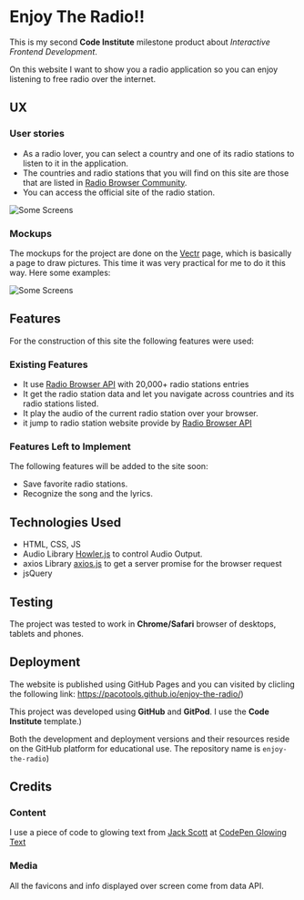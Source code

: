 
# Enjoy The Radio!!

This is my second **Code Institute** milestone product about *Interactive Frontend Development*.

On this website I want to show you a radio application so you can enjoy listening to free radio over the internet.

## UX

### User stories
- As a radio lover, you can select a country and one of its radio stations to listen to it in the application.
- The countries and radio stations that you will find on this site are those that are listed in [Radio Browser Community](http://www.radio-browser.info/gui/#!/).
- You can access the official site of the radio station.

![Some Screens](https://github.com/pacotools/enjoy-the-radio/blob/master/assets/images/enjoy-the-radio.png)

### Mockups

The mockups for the project are done on the [Vectr](https://vectr.com/) page, which is basically a page to draw pictures. This time it was very practical for me to do it this way. Here some examples:

![Some Screens](https://github.com/pacotools/enjoy-the-radio/blob/master/assets/images/mockup-Enjoy-The-Radio.png)

## Features
 
For the construction of this site the following features were used:

### Existing Features

- It use [Radio Browser API](https://nl1.api.radio-browser.info/#General) with 20,000+ radio stations entries
- It get the radio station data and let you navigate across countries and its radio stations listed.
- It play the audio of the current radio station over your browser.
- it jump to radio station website provide by [Radio Browser API](https://nl1.api.radio-browser.info/#General)

### Features Left to Implement

The following features will be added to the site soon:

- Save favorite radio stations.
- Recognize the song and the lyrics.

## Technologies Used

- HTML, CSS, JS
- Audio Library [Howler.js](https://github.com/goldfire/howler.js) to control Audio Output.
- axios Library [axios.js](https://github.com/axios/axios) to get a server promise for the browser request
- jsQuery

## Testing

The project was tested to work in **Chrome/Safari** browser of desktops, tablets and phones.

## Deployment

The website is published using GitHub Pages and you can visited by clicling the following link: https://pacotools.github.io/enjoy-the-radio/)

This project was developed using **GitHub** and **GitPod**. I use the **Code Institute** template.)

Both the development and deployment versions and their resources reside on the GitHub platform for educational use. The repository name is `enjoy-the-radio`)

## Credits

### Content

I use a piece of code to glowing text from [Jack Scott](https://codepen.io/jackrobertscott) at [CodePen Glowing Text](https://codepen.io/jackrobertscott/pen/OMEpKM)

### Media

All the favicons and info displayed over screen come from data API.
